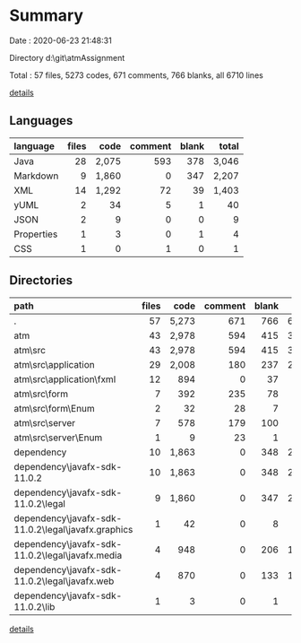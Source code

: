# Summary

Date : 2020-06-23 21:48:31

Directory d:\git\atmAssignment

Total : 57 files,  5273 codes, 671 comments, 766 blanks, all 6710 lines

[details](details.md)

## Languages
| language | files | code | comment | blank | total |
| :--- | ---: | ---: | ---: | ---: | ---: |
| Java | 28 | 2,075 | 593 | 378 | 3,046 |
| Markdown | 9 | 1,860 | 0 | 347 | 2,207 |
| XML | 14 | 1,292 | 72 | 39 | 1,403 |
| yUML | 2 | 34 | 5 | 1 | 40 |
| JSON | 2 | 9 | 0 | 0 | 9 |
| Properties | 1 | 3 | 0 | 1 | 4 |
| CSS | 1 | 0 | 1 | 0 | 1 |

## Directories
| path | files | code | comment | blank | total |
| :--- | ---: | ---: | ---: | ---: | ---: |
| . | 57 | 5,273 | 671 | 766 | 6,710 |
| atm | 43 | 2,978 | 594 | 415 | 3,987 |
| atm\src | 43 | 2,978 | 594 | 415 | 3,987 |
| atm\src\application | 29 | 2,008 | 180 | 237 | 2,425 |
| atm\src\application\fxml | 12 | 894 | 0 | 37 | 931 |
| atm\src\form | 7 | 392 | 235 | 78 | 705 |
| atm\src\form\Enum | 2 | 32 | 28 | 7 | 67 |
| atm\src\server | 7 | 578 | 179 | 100 | 857 |
| atm\src\server\Enum | 1 | 9 | 23 | 1 | 33 |
| dependency | 10 | 1,863 | 0 | 348 | 2,211 |
| dependency\javafx-sdk-11.0.2 | 10 | 1,863 | 0 | 348 | 2,211 |
| dependency\javafx-sdk-11.0.2\legal | 9 | 1,860 | 0 | 347 | 2,207 |
| dependency\javafx-sdk-11.0.2\legal\javafx.graphics | 1 | 42 | 0 | 8 | 50 |
| dependency\javafx-sdk-11.0.2\legal\javafx.media | 4 | 948 | 0 | 206 | 1,154 |
| dependency\javafx-sdk-11.0.2\legal\javafx.web | 4 | 870 | 0 | 133 | 1,003 |
| dependency\javafx-sdk-11.0.2\lib | 1 | 3 | 0 | 1 | 4 |

[details](details.md)
